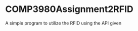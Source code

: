 COMP3980Assignment2RFID
=======================

A simple program to utilize the RFID using the API given
